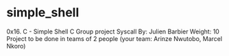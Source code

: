 # simple_shell
0x16. C - Simple Shell C Group project Syscall  By: Julien Barbier  Weight: 10  Project to be done in teams of 2 people (your team: Arinze Nwutobo, Marcel Nkoro)
